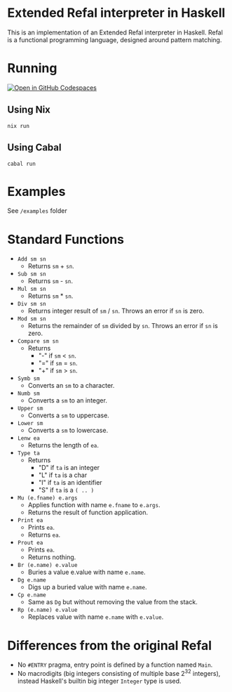 # Extended Refal interpreter in Haskell
This is an implementation of an Extended Refal interpreter in Haskell. Refal is a functional programming language, designed around pattern matching.

# Running
[![Open in GitHub Codespaces](https://github.com/codespaces/badge.svg)](https://codespaces.new/uf5/refal?quickstart=1)
## Using Nix
```shell
nix run
```
## Using Cabal
```shell
cabal run
```

# Examples
See `/examples` folder

# Standard Functions
- `Add sm sn`
    - Returns `sm` + `sn`.
- `Sub sm sn`
    - Returns `sm` - `sn`.
- `Mul sm sn`
    - Returns `sm` * `sn`.
- `Div sm sn`
    - Returns integer result of `sm` / `sn`. Throws an error if `sn` is zero.
- `Mod sm sn`
    - Returns the remainder of `sm` divided by `sn`. Throws an error if `sn` is zero.
- `Compare sm sn`
    - Returns
        - "-" if `sm` < `sn`.
        - "=" if `sm` = `sn`.
        - "+" if `sm` > `sn`.
- `Symb sm`
    - Converts an `sm` to a character.
- `Numb sm`
    - Converts a `sm` to an integer.
- `Upper sm`
    - Converts a `sm` to uppercase.
- `Lower sm`
    - Converts a `sm` to lowercase.
- `Lenw ea`
    - Returns the length of `ea`.
- `Type ta`
    - Returns
        - "D" if `ta` is an integer
        - "L" if `ta` is a char
        - "I" if `ta` is an identifier
        - "S" if `ta` is a `( .. )`
- `Mu (e.fname) e.args`
    - Applies function with name `e.fname` to `e.args`.
    - Returns the result of function application.
- `Print ea`
    - Prints `ea`.
    - Returns `ea`.
- `Prout ea`
    - Prints `ea`.
    - Returns nothing.
- `Br (e.name) e.value`
    - Buries a value e.value with name `e.name`.
- `Dg e.name`
    - Digs up a buried value with name `e.name`.
- `Cp e.name`
    - Same as `Dg` but without removing the value from the stack.
- `Rp (e.name) e.value`
    - Replaces value with name `e.name` with `e.value`.

# Differences from the original Refal
- No `#ENTRY` pragma, entry point is defined by a function named `Main`.
- No macrodigits (big integers consisting of multiple base $2^{32}$ integers), instead Haskell's builtin big integer `Integer` type is used.
